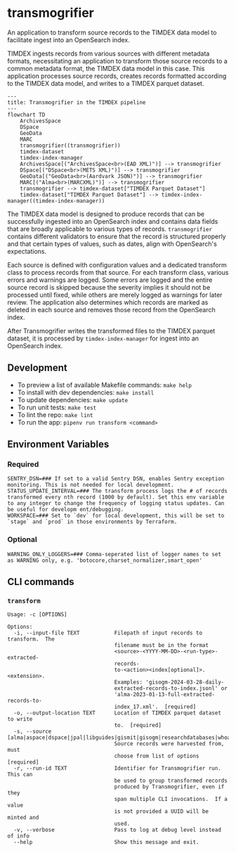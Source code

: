 # transmogrifier

An application to transform source records to the TIMDEX data model to facilitate ingest into an OpenSearch index.

TIMDEX ingests records from various sources with different metadata formats, necessitating an application to transform those source records to a common metadata format, the TIMDEX data model in this case. This application processes source records, creates records formatted according to the TIMDEX data model, and writes to a TIMDEX parquet dataset. 

```mermaid
---
title: Transmogrifier in the TIMDEX pipeline
---
flowchart TD
    ArchivesSpace
    DSpace
    GeoData
    MARC
    transmogrifier((transmogrifier))
    timdex-dataset
    timdex-index-manager
    ArchivesSpace[("ArchivesSpace<br>(EAD XML)")] --> transmogrifier
    DSpace[("DSpace<br>(METS XML)")] --> transmogrifier
    GeoData[("GeoData<br>(Aardvark JSON)")] --> transmogrifier
    MARC[("Alma<br>(MARCXML)")] --> transmogrifier
    transmogrifier --> timdex-dataset["TIMDEX Parquet Dataset"]
    timdex-dataset["TIMDEX Parquet Dataset"] --> timdex-index-manager((timdex-index-manager))
```

The TIMDEX data model is designed to produce records that can be successfully ingested into an OpenSearch index and contains data fields that are broadly applicable to various types of records. `transmogrifier` contains different validators to ensure that the record is structured properly and that certain types of values, such as dates, align with OpenSearch's expectations.

Each source is defined with configuration values and a dedicated transform class to process records from that source. For each transform class, various errors and warnings are logged. Some errors are logged and the entire source record is skipped because the severity implies it should not be processed until fixed, while others are merely logged as warnings for later review. The application also determines which records are marked as deleted in each source and removes those record from the OpenSearch index. 

After Transmogrifier writes the transformed files to the TIMDEX parquet dataset, it is processed by `timdex-index-manager` for ingest into an OpenSearch index.

## Development

- To preview a list of available Makefile commands: `make help`
- To install with dev dependencies: `make install`
- To update dependencies: `make update`
- To run unit tests: `make test`
- To lint the repo: `make lint`
- To run the app: `pipenv run transform <command>`

## Environment Variables

### Required 

```shell
SENTRY_DSN=### If set to a valid Sentry DSN, enables Sentry exception monitoring. This is not needed for local development.
STATUS_UPDATE_INTERVAL=### The transform process logs the # of records transformed every nth record (1000 by default). Set this env variable to any integer to change the frequency of logging status updates. Can be useful for developm ent/debugging.
WORKSPACE=### Set to `dev` for local development, this will be set to `stage` and `prod` in those environments by Terraform.
```

### Optional

```shell
WARNING_ONLY_LOGGERS=### Comma-seperated list of logger names to set as WARNING only, e.g. 'botocore,charset_normalizer,smart_open' 
```

## CLI commands

### `transform`

```text
Usage: -c [OPTIONS]

Options:
  -i, --input-file TEXT           Filepath of input records to transform.  The
                                  filename must be in the format
                                  <source>-<YYYY-MM-DD>-<run-type>-extracted-
                                  records-
                                  to-<action><index[optional]>.<extension>.
                                  Examples: 'gisogm-2024-03-28-daily-
                                  extracted-records-to-index.jsonl' or
                                  'alma-2023-01-13-full-extracted-records-to-
                                  index_17.xml'.  [required]
  -o, --output-location TEXT      Location of TIMDEX parquet dataset to write
                                  to.  [required]
  -s, --source [alma|aspace|dspace|jpal|libguides|gismit|gisogm|researchdatabases|whoas|zenodo]
                                  Source records were harvested from, must
                                  choose from list of options  [required]
  -r, --run-id TEXT               Identifier for Transmogrifier run.  This can
                                  be used to group transformed records
                                  produced by Transmogrifier, even if they
                                  span multiple CLI invocations.  If a value
                                  is not provided a UUID will be minted and
                                  used.
  -v, --verbose                   Pass to log at debug level instead of info
  --help                          Show this message and exit.
```